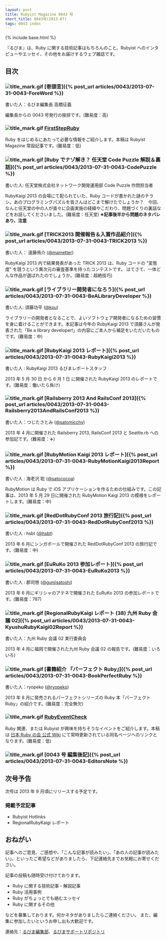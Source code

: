 ```yaml
---
layout: post
title: Rubyist Magazine 0043 号
short_title: 0043号(2013-07)
tags: 0043 index
---
```

{% include base.html %}


『るびま』は、Ruby に関する技術記事はもちろんのこと、Rubyist へのインタビューやエッセイ、その他をお届けするウェブ雑誌です。

## 目次

### ![title_mark.gif]({{site.baseurl}}/images/title_mark.gif) [巻頭言]({% post_url articles/0043/2013-07-31-0043-ForeWord %})

書いた人：るびま編集長 高橋征義

編集長からの 0043 号発行の挨拶です。(難易度：高)

### ![title_mark.gif]({{site.baseurl}}/images/title_mark.gif) [FirstStepRuby](https://github.com/rubima/rubima/blob/master/first_step_ruby/first-step-ruby-2.0.md)

Ruby をはじめるにあたって必要な情報をご紹介します。本稿は Rubyist Magazine 常設記事です。(難易度：低)

### ![title_mark.gif]({{site.baseurl}}/images/title_mark.gif) [Ruby でナゾ解き？ 任天堂 Code Puzzle 解説＆裏話]({% post_url articles/0043/2013-07-31-0043-CodePuzzle %})

書いた人: 任天堂株式会社ネットワーク開発運用部 Code Puzzle 作問担当者

RubyKaigi 2013 の会場にて配られていた、Ruby コードが書かれた謎のチラシ。あのプログラミングパズルを皆さんはどこまで解けたでしょうか？　今回、なんと任天堂の中の人が直々に企画実施の経緯やこだわり、問題づくりの裏話などをお話してくださいました。(難易度：任天堂) __※記事後半から問題のネタバレあり、注意__

### ![title_mark.gif]({{site.baseurl}}/images/title_mark.gif) [TRICK2013 開催報告＆入賞作品紹介]({% post_url articles/0043/2013-07-31-0043-TRICK2013 %})

書いた人： 遠藤侑介 ([@mametter](https://twitter.com/mametter))

RubyKaigi 2013 内で結果発表があった TRICK 2013 は、Ruby コードの "変態度" を競うという異次元の審査基準を持ったコンテストです。 はてさて、一体どんな作品が選ばれたのでしょうか。(難易度：超絶技巧)

### ![title_mark.gif]({{site.baseurl}}/images/title_mark.gif) [ライブラリー開発者になろう]({% post_url articles/0043/2013-07-31-0043-BeALibraryDeveloper %})

書いた人: 須藤功平 ([@kou](https://github.com/kou))

ライブラリーの開発者となることで、よいソフトウェア開発者になるための習慣を身に着けることができます。本記事は今年の RubyKaigi 2013 で須藤さんが発表された「Be a library developer!」の内容にご本人から補足をいただいたものです。(難易度：中)

### ![title_mark.gif]({{site.baseurl}}/images/title_mark.gif) [RubyKaigi 2013 レポート]({% post_url articles/0043/2013-07-31-0043-RubyKaigi2013 %})

書いた人 : RubyKaigi 2013 るびまレポートスタッフ

2013 年 5 月 30 日 から 6 月 1 日 に開催された RubyKaigi 2013 のレポートです。(難易度：働いたら負け)

### ![title_mark.gif]({{site.baseurl}}/images/title_mark.gif) [Railsberry 2013 And RailsConf 2013]({% post_url articles/0043/2013-07-31-0043-Railsberry2013AndRailsConf2013 %})

書いた人：つじたさとみ ([@satomicchy](http://twitter.com/satomicchy))

2013 年 4 月に開催された Railsberry 2013, RailsConf 2013 と Seattle.rb への参加記です。(難易度：:airplane:)

### ![title_mark.gif]({{site.baseurl}}/images/title_mark.gif) [RubyMotion Kaigi 2013 レポート]({% post_url articles/0043/2013-07-31-0043-RubyMotionKaigi2013Report %})

書いた人 : 海老沢 聡 ([@satococoa](https://twitter.com/satococoa))

RubyMotion は Ruby で iOS アプリケーションを作るための仕組みです。この記事は、2013 年 5 月 29 日に開催された RubyMotion Kaigi 2013 の模様をレポートします。(難易度：中)

### ![title_mark.gif]({{site.baseurl}}/images/title_mark.gif) [RedDotRubyConf 2013 旅行記]({% post_url articles/0043/2013-07-31-0043-RedDotRubyConf2013 %})

書いた人 : hsbt ([@hsbt](https://twitter.com/hsbt))

2013 年 6 月にシンガポールで開催された RedDotRubyConf 2013 の旅行記です。(難易度：中)

### ![title_mark.gif]({{site.baseurl}}/images/title_mark.gif) [EuRuKo 2013 参加レポート]({% post_url articles/0043/2013-07-31-0043-EuRuKo2013 %})

書いた人 : 郡司啓 ([@gunjisatoshi](https://twitter.com/gunjisatoshi))

2013 年 6 月にギリシャのアテネで開催された EuRuKo 2013 の参加レポートです。(難易度：787)

### ![title_mark.gif]({{site.baseurl}}/images/title_mark.gif) [RegionalRubyKaigi レポート (38) 九州 Ruby 会議 02]({% post_url articles/0043/2013-07-31-0043-KyushuRubyKaigi02Report %})

書いた人：九州 Ruby 会議 02 実行委員会

2013 年 4 月に福岡で開催された九州 Ruby 会議 02 の報告です。(難易度：いろいろ)

### ![title_mark.gif]({{site.baseurl}}/images/title_mark.gif) [書籍紹介 『パーフェクト Ruby』]({% post_url articles/0043/2013-07-31-0043-BookPerfectRuby %})

書いた人：ryopeko ([@ryopeko](https://twitter.com/ryopeko))

2013 年 8 月に発売されるパーフェクトシリーズの Ruby 本「パーフェクト Ruby」の紹介です。(難易度：完全無欠)

### ![title_mark.gif]({{site.baseurl}}/images/title_mark.gif) [RubyEventCheck](https://github.com/ruby-no-kai/official/wiki/RubyEventCheck)

Ruby 関連、または Rubyist が興味を持ちそうなイベントをご紹介します。本稿は [日本 Ruby の会 公式 Wiki](https://github.com/ruby-no-kai/official/wiki) にて常時更新されている同名ページへのリンクとなります。(難易度：低)

### ![title_mark.gif]({{site.baseurl}}/images/title_mark.gif) [0043 号 編集後記]({% post_url articles/0043/2013-07-31-0043-EditorsNote %})

## 次号予告

次号は 2013 年 9 月頃にリリースする予定です。

### 掲載予定記事

* Rubyist Hotlinks
* RegionalRubyKaigi レポート


## おねがい

記事へのご意見、ご感想や、「こんな記事が読みたい」、「あの人の記事が読みたい」、といったご希望などがありましたら、下記連絡先までお気軽にお寄せください。

記事の投稿も随時受け付けております。

* Ruby に関する技術記事・解説記事
* Ruby 活用事例
* Ruby がちょっとでも絡むエッセイ
* Ruby に関するその他


などを募集しております。何かネタがありましたらご連絡ください。
また、編集に参加したいというお申し出も大歓迎です。

連絡先：[るびま編集部](mailto:magazine@ruby-no-kai.org)、[るびまサポートリポジトリ](https://github.com/rubima/rubima-support)



